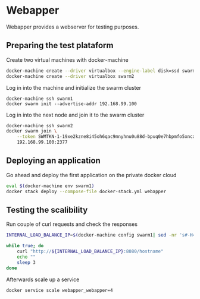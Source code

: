 # Webapper

Webapper provides a webserver for testing purposes.

## Preparing the test plataform

Create two virtual machines with docker-machine  

```bash
docker-machine create --driver virtualbox --engine-label disk=ssd swarm1
docker-machine create --driver virtualbox swarm2
```

Log in into the machine and initialize the swarm cluster

```
docker-machine ssh swarm1
docker swarm init --advertise-addr 192.168.99.100
```

Log in into the next node and join it to the swarm cluster

```bash
docker-machine ssh swarm2
docker swarm join \
    --token SWMTKN-1-19xe2kzne8i45oh6qac9mnyhnu0u88d-bpuq0e7hbpmfo5xncxs1 \
    192.168.99.100:2377
```

## Deploying an application

Go ahead and deploy the first application on the private docker cloud

```bash
eval $(docker-machine env swarm1)
docker stack deploy --compose-file docker-stack.yml webapper
```

## Testing the scalibility

Run couple of curl requests and check the responses

```bash
INTERNAL_LOAD_BALANCE_IP=$(docker-machine config swarm1| sed -nr 's#-H=tcp://(.*):.*#\1#p')

while true; do
    curl "http://${INTERNAL_LOAD_BALANCE_IP}:8080/hostname"
    echo ""
    sleep 3
done
```

Afterwards scale up a service

```bash
docker service scale webapper_webapper=4
```
